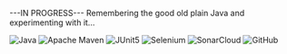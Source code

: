 ---IN PROGRESS--- 
Remembering the good old plain Java and experimenting with it...

![Java](https://img.shields.io/badge/java-%23ED8B00.svg?style=for-the-badge&logo=java&logoColor=white)
![Apache Maven](https://img.shields.io/badge/Apache%20Maven-C71A36?style=for-the-badge&logo=Apache%20Maven&logoColor=white)
![JUnit5](https://img.shields.io/badge/JUnit5-25A162.svg?style=for-the-badge&logo=JUnit5&logoColor=white)
![Selenium](https://img.shields.io/badge/Selenium-43B02A.svg?style=for-the-badge&logo=Selenium&logoColor=white)
![SonarCloud](https://img.shields.io/badge/SonarCloud-F3702A.svg?style=for-the-badge&logo=SonarCloud&logoColor=white)
![GitHub](https://img.shields.io/badge/github-%23121011.svg?style=for-the-badge&logo=github&logoColor=white)
